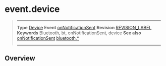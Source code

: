 # event.device

> --------------------- ------------------------------------------------------------------------------------------
> __Type__              [Device](/plugin.bluetooth.type.Device.md)
> __Event__             [onNotificationSent](/plugin.bluetooth.type.Server.event.onNotificationSent.md)
> __Revision__          [REVISION_LABEL](REVISION_URL)
> __Keywords__          Bluetooth, bt, onNotificationSent, device
> __See also__          [onNotificationSent](/plugin.bluetooth.type.Server.event.onNotificationSent.md)
>						[bluetooth.*](/plugin.bluetooth.md)
> --------------------- ------------------------------------------------------------------------------------------

## Overview